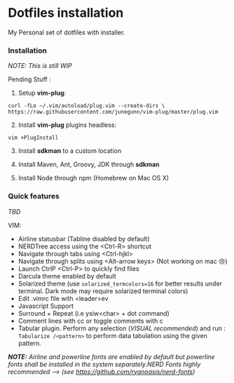 # Dotfiles installation 
My Personal set of dotfiles with installer.

### Installation
_NOTE: This is still WIP_


Pending Stuff : 

1. Setup **vim-plug**:

  `curl -fLo ~/.vim/autoload/plug.vim --create-dirs \
    https://raw.githubusercontent.com/junegunn/vim-plug/master/plug.vim`

2. Install **vim-plug** plugins headless:

  ```
  vim +PlugInstall
  ```
3. Install **sdkman** to a custom location

4. Install Maven, Ant, Groovy, JDK through **sdkman** 

5. Install Node through npm (Homebrew on Mac OS X)
  
### Quick features

_TBD_

VIM:
- Airline statusbar (Tabline disabled by default)
- NERDTree access using the \<Ctrl-R\> shortcut
- Navigate through tabs using \<Ctrl-hjkl\>
- Navigate through splits using \<Alt-arrow keys\> (Not working on mac :cry:)
- Launch CtrlP \<Ctrl-P\> to quickly find files
- Darcula theme enabled by default
- Solarized theme (use `solarized_termcolors=16` for better results under terminal. Dark mode may require solarized terminal colors)
- Edit .vimrc file with \<leader\>ev
- Javascript Support
- Surround + Repeat (i.e ysiw\<char\> + dot command)
- Comment lines with <leader>cc or toggle comments with <leader>c<space>
- Tabular plugin. Perform any selection (_VISUAL recommended_) and run : `Tabularize /<pattern>` to perform data tabulation using the given pattern.

_**NOTE:** Airline and powerline fonts are enabled by default but powerline fonts shall be installed in the system separately.NERD Fonts highly recommended --> (see https://github.com/ryanoasis/nerd-fonts)_
